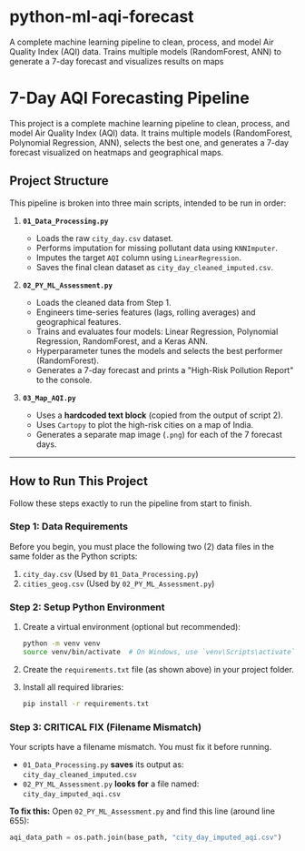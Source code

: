 # python-ml-aqi-forecast
A complete machine learning pipeline to clean, process, and model Air Quality Index (AQI) data. Trains multiple models (RandomForest, ANN) to generate a 7-day forecast and visualizes results on maps
# 7-Day AQI Forecasting Pipeline

This project is a complete machine learning pipeline to clean, process, and model Air Quality Index (AQI) data. It trains multiple models (RandomForest, Polynomial Regression, ANN), selects the best one, and generates a 7-day forecast visualized on heatmaps and geographical maps.

## Project Structure

This pipeline is broken into three main scripts, intended to be run in order:

1.  **`01_Data_Processing.py`**
    * Loads the raw `city_day.csv` dataset.
    * Performs imputation for missing pollutant data using `KNNImputer`.
    * Imputes the target `AQI` column using `LinearRegression`.
    * Saves the final clean dataset as `city_day_cleaned_imputed.csv`.

2.  **`02_PY_ML_Assessment.py`**
    * Loads the cleaned data from Step 1.
    * Engineers time-series features (lags, rolling averages) and geographical features.
    * Trains and evaluates four models: Linear Regression, Polynomial Regression, RandomForest, and a Keras ANN.
    * Hyperparameter tunes the models and selects the best performer (RandomForest).
    * Generates a 7-day forecast and prints a "High-Risk Pollution Report" to the console.

3.  **`03_Map_AQI.py`**
    * Uses a **hardcoded text block** (copied from the output of script 2).
    * Uses `Cartopy` to plot the high-risk cities on a map of India.
    * Generates a separate map image (`.png`) for each of the 7 forecast days.

---

## How to Run This Project

Follow these steps exactly to run the pipeline from start to finish.

### Step 1: Data Requirements

Before you begin, you must place the following two (2) data files in the same folder as the Python scripts:

1.  `city_day.csv` (Used by `01_Data_Processing.py`)
2.  `cities_geog.csv` (Used by `02_PY_ML_Assessment.py`)

### Step 2: Setup Python Environment

1.  Create a virtual environment (optional but recommended):
    ```bash
    python -m venv venv
    source venv/bin/activate  # On Windows, use `venv\Scripts\activate`
    ```

2.  Create the `requirements.txt` file (as shown above) in your project folder.

3.  Install all required libraries:
    ```bash
    pip install -r requirements.txt
    ```

### Step 3: CRITICAL FIX (Filename Mismatch)

Your scripts have a filename mismatch. You must fix it before running.

* `01_Data_Processing.py` **saves** its output as: `city_day_cleaned_imputed.csv`
* `02_PY_ML_Assessment.py` **looks for** a file named: `city_day_imputed_aqi.csv`

**To fix this:**
Open `02_PY_ML_Assessment.py` and find this line (around line 655):

```python
aqi_data_path = os.path.join(base_path, "city_day_imputed_aqi.csv")
